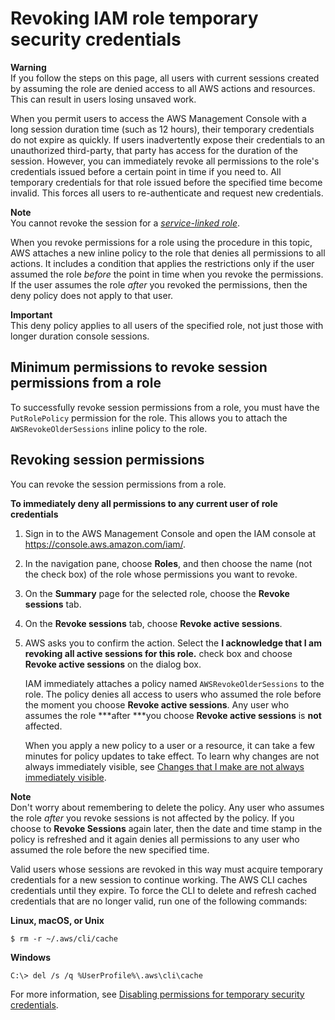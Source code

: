 # Revoking IAM role temporary security credentials<a name="id_roles_use_revoke-sessions"></a>

**Warning**  
If you follow the steps on this page, all users with current sessions created by assuming the role are denied access to all AWS actions and resources\. 
This can result in users losing unsaved work\. 

When you permit users to access the AWS Management Console with a long session duration time \(such as 12 hours\), their temporary credentials do not expire as quickly\. If users inadvertently expose their credentials to an unauthorized third\-party, that party has access for the duration of the session\. However, you can immediately revoke all permissions to the role's credentials issued before a certain point in time if you need to\. All temporary credentials for that role issued before the specified time become invalid\. This forces all users to re\-authenticate and request new credentials\.

 

**Note**  
You cannot revoke the session for a *[service\-linked role](id_roles_terms-and-concepts.md#iam-term-service-linked-role)*\.

When you revoke permissions for a role using the procedure in this topic, AWS attaches a new inline policy to the role that denies all permissions to all actions\. It includes a condition that applies the restrictions only if the user assumed the role *before* the point in time when you revoke the permissions\. If the user assumes the role *after* you revoked the permissions, then the deny policy does not apply to that user\.

**Important**  
This deny policy applies to all users of the specified role, not just those with longer duration console sessions\.

## Minimum permissions to revoke session permissions from a role<a name="revoke-session-permissions"></a>

To successfully revoke session permissions from a role, you must have the `PutRolePolicy` permission for the role\. This allows you to attach the `AWSRevokeOlderSessions` inline policy to the role\.

## Revoking session permissions<a name="revoke-session"></a>

You can revoke the session permissions from a role\.

**To immediately deny all permissions to any current user of role credentials**

1. Sign in to the AWS Management Console and open the IAM console at [https://console\.aws\.amazon\.com/iam/](https://console.aws.amazon.com/iam/)\.

1. In the navigation pane, choose **Roles**, and then choose the name \(not the check box\) of the role whose permissions you want to revoke\.

1. On the **Summary** page for the selected role, choose the **Revoke sessions** tab\.

1. On the **Revoke sessions** tab, choose **Revoke active sessions**\.

1. AWS asks you to confirm the action\. Select the **I acknowledge that I am revoking all active sessions for this role\.** check box and choose **Revoke active sessions** on the dialog box\.

   IAM immediately attaches a policy named `AWSRevokeOlderSessions` to the role\. The policy denies all access to users who assumed the role before the moment you choose **Revoke active sessions**\. Any user who assumes the role ***after ***you choose **Revoke active sessions** is **not** affected\.

   When you apply a new policy to a user or a resource, it can take a few minutes for policy updates to take effect\. To learn why changes are not always immediately visible, see [Changes that I make are not always immediately visible](troubleshoot_general.md#troubleshoot_general_eventual-consistency)\.

**Note**  
Don't worry about remembering to delete the policy\. Any user who assumes the role *after* you revoke sessions is not affected by the policy\. If you choose to **Revoke Sessions** again later, then the date and time stamp in the policy is refreshed and it again denies all permissions to any user who assumed the role before the new specified time\.

Valid users whose sessions are revoked in this way must acquire temporary credentials for a new session to continue working\. The AWS CLI caches credentials until they expire\. To force the CLI to delete and refresh cached credentials that are no longer valid, run one of the following commands:

**Linux, macOS, or Unix**

```
$ rm -r ~/.aws/cli/cache
```

**Windows**

```
C:\> del /s /q %UserProfile%\.aws\cli\cache
```

For more information, see [Disabling permissions for temporary security credentials](id_credentials_temp_control-access_disable-perms.md)\.